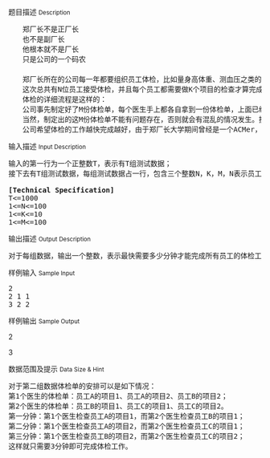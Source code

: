 <div class="panel panel-default">
<div class="area-title">
<span>
题目描述
<small>Description</small>
</span></div>
<div class="panel-body">

<pre>　　郑厂长不是正厂长<br>　　也不是副厂长<br>　　他根本就不是厂长<br>　　只是公司的一个码农<br>　　<br>　　郑厂长所在的公司每一年都要组织员工体检，比如量身高体重、测血压之类的，今年也不例外。<br>　　这次总共有N位员工接受体检，并且每个员工都需要做K个项目的检查才算完成整个体检的流程。现在来了M个医生为员工做身体检查，并且每一位医生都带齐了检查这K个项目的器材来(也就是说每个医生都能进行这K个项目中的任意一项检查)。<br>　　体检的详细流程是这样的：<br>　　公司事先制定好了M份体检单，每个医生手上都各自拿到一份体检单，上面已经安排好了检查的次序，以及每一次检查所对应的员工和项目。每个医生按照体检单上的次序为相应的员工做相应的项目检查。医生拿到的体检单上的名单也可以是空的，就是这个医生不需要检查任何员工的任何项目。<br>　　当然，制定出的这M份体检单不能有问题存在，否则就会有混乱的情况发生。按照常理来说，同一个医生在同一时间只能为一个员工做一个项目的检查。另外，同一个员工在同一时间也只能进行一个项目的检查，当然，不同的医生或不同的员工可以在同一时间进行项目检查。现在假设每个员工的每个项目的检查时间都是一分钟（其它时间花费忽略不计，只考虑项目检查工作所花费的一分钟)。<br>　　公司希望体检的工作越快完成越好，由于郑厂长大学期间曾经是一个ACMer，所以公司就将体检的安排工作交给了他，他需要计算出最快需要多少分钟能完成所有员工的体检工作。</pre>

</div>
</div>

<div class="panel panel-default">
<div class="area-title">
<span>
输入描述
<small>Input Description</small>
</span></div>
<div class="panel-body">
<pre>输入的第一行为一个正整数T，表示有T组测试数据；<br>接下去有T组测试数据，每组测试数据占一行，包含三个整数N，K，M，N表示员工的人数，K表示体检的项目数，M表示医生的人数。<br><br><strong>[Technical Specification]</strong><br>T&lt;=1000<br>1&lt;=N&lt;=100<br>1&lt;=K&lt;=10<br>1&lt;=M&lt;=100</pre>

</div>
</div>
<div  class="panel panel-default">
<div class="area-title">
<span>
输出描述
<small>Output Description</small>
</span></div>
<div class="panel-body">

<pre>对于每组数据，输出一个整数，表示最快需要多少分钟才能完成所有员工的体检工作。</pre>

</div>
</div>


<div class="panel panel-default">
<div class="area-title">
<span>
样例输入
<small>Sample Input</small>
</span></div>
<div class="panel-body">
<pre>2
2 1 1
3 2 2</pre>

</div>
</div>

<div class="panel panel-default">
<div class="area-title">
<span>
样例输出
<small>Sample Output</small>
</span></div>
<div class="panel-body">
<p>2</p>
<p>3</p>

</div>
</div>

<div class="panel panel-default">
<div class="area-title">
<span>
数据范围及提示
<small>Data Size & Hint</small>
</span></div>
<div class="panel-body">
<pre>对于第二组数据体检单的安排可以是如下情况：
第1个医生的体检单：员工A的项目1、员工A的项目2、员工B的项目2；
第2个医生的体检单：员工B的项目1、员工C的项目1、员工C的项目2。
第一分钟：第1个医生检查员工A的项目1，而第2个医生检查员工B的项目1；
第二分钟：第1个医生检查员工A的项目2，而第2个医生检查员工C的项目1；
第三分钟：第1个医生检查员工B的项目2，而第2个医生检查员工C的项目2；
这样就只需要3分钟即可完成体检工作。
</pre>
</div>
</div>